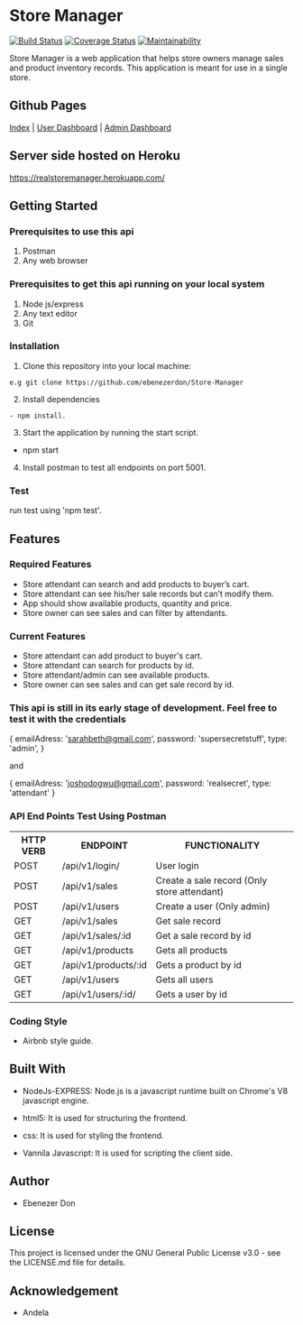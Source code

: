 # Store Manager

[![Build Status](https://travis-ci.org/ebenezerdon/Store-Manager.svg?branch=develop)](https://travis-ci.org/ebenezerdon/Store-Manager)
[![Coverage Status](https://coveralls.io/repos/github/ebenezerdon/Store-Manager/badge.svg?branch=develop)](https://coveralls.io/github/ebenezerdon/Store-Manager?branch=develop)
[![Maintainability](https://api.codeclimate.com/v1/badges/2c68e4fc48e2ed74f959/maintainability)](https://codeclimate.com/github/ebenezerdon/Store-Manager/maintainability)

Store Manager is a web application that helps store owners manage sales and product inventory
records. This application is meant for use in a single store.

## Github Pages

[Index](https://ebenezerdon.github.io/Store-Manager/UI/index.html) |
 [User Dashboard](https://ebenezerdon.github.io/Store-Manager/UI/pages/userdashboard.html) |
 [Admin Dashboard](https://ebenezerdon.github.io/Store-Manager/UI/pages/admindashboard.html)

## Server side hosted on Heroku

https://realstoremanager.herokuapp.com/

## Getting Started

### Prerequisites to use this api

1. Postman
2. Any web browser

### Prerequisites to get this api running on your local system

1. Node js/express
2. Any text editor
3. Git

### Installation
1. Clone this repository into your local machine:

```
e.g git clone https://github.com/ebenezerdon/Store-Manager
```
2. Install dependencies 
```
- npm install.
```
3. Start the application by running the start script.

- npm start

4. Install postman to test all endpoints on port 5001.

### Test

run test using 'npm test'.

## Features

 ### Required Features
- Store attendant can search and add products to buyer’s cart.
- Store attendant can see his/her sale records but can’t modify them.
- App should show available products, quantity and price.
- Store owner can see sales and can filter by attendants.

### Current Features

- Store attendant can add product to buyer's cart.
- Store attendant can search for products by id.
- Store attendant/admin can see available products.
- Store owner can see sales and can get sale record by id.

### This api is still in its early stage of development. Feel free to test it with the credentials

 {
     emailAdress: 'sarahbeth@gmail.com',
     password: 'supersecretstuff',
     type: 'admin',
 }

 and

 {
     emailAdress: 'joshodogwu@gmail.com',
     password: 'realsecret',
     type: 'attendant'
 }

### API End Points Test Using Postman

<table>
<tr><th>HTTP VERB</th><th>ENDPOINT</th><th>FUNCTIONALITY</th></tr>

<tr><td>POST</td> <td>/api/v1/login/</td>  <td>User login</td></tr>

<tr><td>POST</td> <td>/api/v1/sales</td>  <td>Create a sale record (Only store attendant)</td></tr>

<tr><td>POST</td> <td>/api/v1/users</td>  <td>Create a user (Only admin)</td></tr>

<tr><td>GET</td> <td>/api/v1/sales</td>  <td>Get sale record</td></tr>

<tr><td>GET</td> <td>/api/v1/sales/:id</td>  <td>Get a sale record by id</td></tr>

<tr><td>GET</td> <td>/api/v1/products</td>  <td>Gets all products</td></tr>

<tr><td>GET</td> <td>/api/v1/products/:id</td>  <td>Gets a product by id</td></tr>

<tr><td>GET</td> <td>/api/v1/users</td>  <td>Gets all users</td></tr>

<tr><td>GET</td> <td>/api/v1/users/:id/</td>  <td>Gets a user by id</td></tr>

</table>

### Coding Style

- Airbnb style guide.

## Built With

- NodeJs-EXPRESS: Node.js is a javascript runtime built on Chrome's V8 javascript engine.

- html5: It is used for structuring the frontend.

- css: It is used for styling the frontend.

- Vannila Javascript: It is used for scripting the client side.

## Author

- Ebenezer Don

## License

This project is licensed under the GNU General Public License v3.0 - see the LICENSE.md file for details.

## Acknowledgement

- Andela